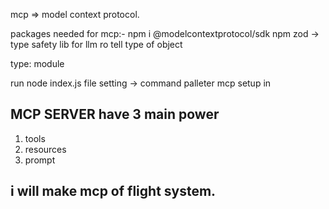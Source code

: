mcp => model context protocol.

packages needed for mcp:-
npm i @modelcontextprotocol/sdk
npm zod -> type safety lib for llm ro tell type of object

type: module

run node index.js file
setting -> command palleter mcp setup in

## MCP SERVER have 3 main power

1. tools
2. resources
3. prompt

## i will make mcp of flight system.
